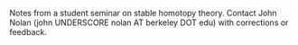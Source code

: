 Notes from a student seminar on stable homotopy theory.
Contact John Nolan (john UNDERSCORE nolan AT berkeley DOT edu) with corrections or feedback.
